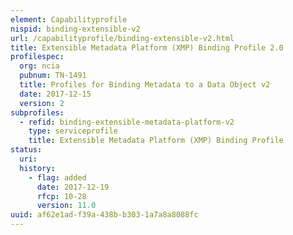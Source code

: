 ```yaml
---
element: Capabilityprofile
nispid: binding-extensible-v2
url: /capabilityprofile/binding-extensible-v2.html
title: Extensible Metadata Platform (XMP) Binding Profile 2.0
profilespec:
  org: ncia
  pubnum: TN-1491
  title: Profiles for Binding Metadata to a Data Object v2
  date: 2017-12-15
  version: 2
subprofiles:
  - refid: binding-extensible-metadata-platform-v2
    type: serviceprofile
    title: Extensible Metadata Platform (XMP) Binding Profile
status:
  uri: 
  history: 
    - flag: added
      date: 2017-12-19
      rfcp: 10-28
      version: 11.0
uuid: af62e1ad-f39a-438b-b303-1a7a8a8088fc
---
```

